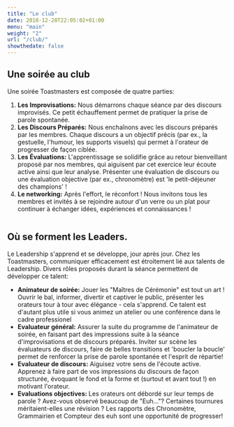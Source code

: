 ```yaml
---
title: "Le club"
date: 2018-12-28T22:05:02+01:00
menu: "main"
weight: "2"
url: "/club/"
showthedate: false
---
```


<h2 class="section-title"><span>Une soirée au club</span></h2>

Une soirée Toastmasters est composée de quatre parties:

1. __Les Improvisations:__ Nous démarrons chaque séance par des discours improvisés. Ce petit échauffement permet de pratiquer la prise de parole spontanée.
2. __Les Discours Préparés:__ Nous enchaînons avec les discours préparés par les membres. Chaque discours a un objectif précis (par ex., la gestuelle, l'humour, les supports visuels) qui permet à l'orateur de progresser de façon ciblée.
3. __Les Évaluations:__ L'apprentissage se solidifie grâce au retour bienveillant proposé par nos membres, qui aiguisent par cet exercice leur écoute active ainsi que leur analyse. Présenter une évaluation de discours ou  une évaluation objective (par ex., chronomètre) est 'le petit-déjeuner des champions' !
4. __Le networking:__ Après l'effort, le réconfort ! Nous invitons tous les membres et invités à se rejoindre autour d'un verre ou un plat pour continuer à échanger idées, expériences et connaissances !
 
<img class="img-circle" src="/images/IMG_3649_600.jpg#center" alt="">

<h2 class="section-title"><span>Où se forment les Leaders.</span></h2> 

Le Leadership s'apprend et se développe, jour après jour. Chez les Toastmasters, communiquer efficacement est étroitement lié aux talents de Leadership. Divers rôles proposés durant la séance permettent de développer ce talent:

* __Animateur de soirée:__ Jouer les "Maîtres de Cérémonie" est tout un art ! Ouvrir le bal, informer, divertir et captiver le public, présenter les orateurs tour à tour avec élégance - cela s'apprend. Ce talent est d'autant plus utile si vous animez un atelier ou une conférence dans le cadre professionel
* __Evaluateur général:__ Assurer la suite du programme de l'animateur de soirée, en faisant part des impressions suite à la séance d'improvisations et de discours préparés. Inviter sur scène les évaluateurs de discours, faire de belles transitions et 'boucler la boucle' permet de renforcer la prise de parole spontanée et l'esprit de répartie!
* __Evaluateur de discours:__ Aiguisez votre sens de l'écoute active. Apprenez à faire part de vos impressions du discours de façon structurée, évoquant le fond et la forme et (surtout et avant tout !) en motivant l'orateur. 
* __Evaluations objectives:__ Les orateurs ont débordé sur leur temps de parole ? Avez-vous observé beaucoup de "Euh..."? Certaines tournures méritaient-elles une révision ? Les rapports des Chronomètre, Grammairien et Compteur des euh sont une opportunité de progresser!

<img class="img-circle" src="/images/IMG_3594_600.jpg#center" alt="">